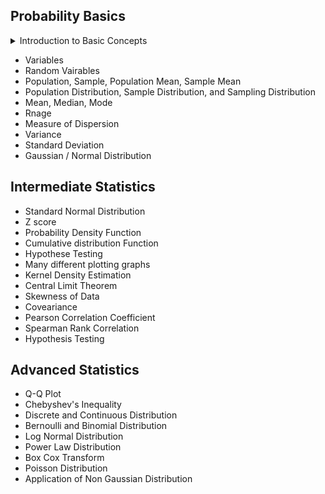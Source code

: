## Probability Basics
<details>
  <summary>Introduction to Basic Concepts</summary>
  TODO: add basic concepts / terms
  </details>
  
- Variables
- Random Vairables
- Population, Sample, Population Mean, Sample Mean
- Population Distribution, Sample Distribution, and Sampling Distribution
- Mean, Median, Mode
- Rnage
- Measure of Dispersion
- Variance
- Standard Deviation
- Gaussian / Normal Distribution

## Intermediate Statistics
- Standard Normal Distribution
- Z score
- Probability Density Function
- Cumulative distribution Function
- Hypothese Testing
- Many different plotting graphs
- Kernel Density Estimation
- Central Limit Theorem
- Skewness of Data
- Coveariance
- Pearson Correlation Coefficient
- Spearman Rank Correlation
- Hypothesis Testing

 ## Advanced Statistics
 - Q-Q Plot
 - Chebyshev's Inequality
 - Discrete and Continuous Distribution
 - Bernoulli and Binomial Distribution
 - Log Normal Distribution
 - Power Law Distribution
 - Box Cox Transform
 - Poisson Distribution
 - Application of Non Gaussian Distribution
